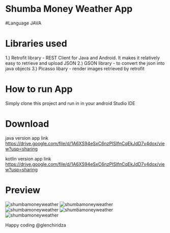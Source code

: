 # Shumba Money Weather App

#Language
JAVA

# Libraries used
1.) Retrofit library - REST Client for Java and Android. It makes it relatively easy to retrieve and upload JSON
2.) GSON library - to convert the json into java objects
3.) Picasso libary - render images retrieved by retrofit

# How to run App

Simply clone this project and run in in your android Studio IDE

# Download
java version app link
https://drive.google.com/file/d/1A6XS94eSxC6nzPISIfnCqEkJdD7v4dox/view?usp=sharing

kotlin version app link
https://drive.google.com/file/d/1A6XS94eSxC6nzPISIfnCqEkJdD7v4dox/view?usp=sharing


# Preview

![shumbamoneyweather](https://github.com/glenchiridza/ShumbaMoneyWeatherAppKotlin/blob/master/images/1.png)
![shumbamoneyweather](https://github.com/glenchiridza/ShumbaMoneyWeatherAppKotlin/blob/master/images/3.png)
![shumbamoneyweather](https://github.com/glenchiridza/ShumbaMoneyWeatherAppKotlin/blob/master/images/4.png)
![shumbamoneyweather](https://github.com/glenchiridza/ShumbaMoneyWeatherAppKotlin/blob/master/images/5.png)
![shumbamoneyweather](https://github.com/glenchiridza/ShumbaMoneyWeatherAppKotlin/blob/master/images/7.png)

Happy coding
@glenchiridza